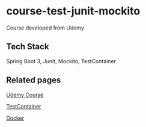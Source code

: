 # course-test-junit-mockito

Course developed from Udemy

## Tech Stack

Spring Boot 3, Junit, Mockito, TestContainer


## Related pages

[Udemy Course](https://www.udemy.com/course/testing-spring-boot-application-with-junit-and-mockito/)

[TestContainer](https://testcontainers.org/)

[Docker](https://hub.docker.com/)

